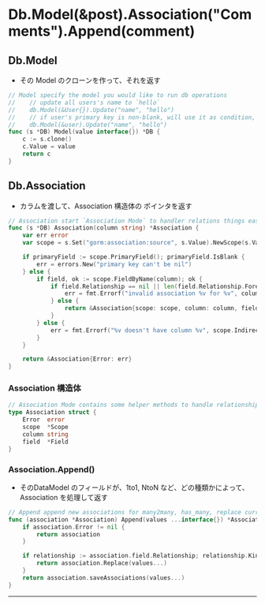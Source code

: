 
# Db.Model(&post).Association("Comments").Append(comment)

## Db.Model

* その Model のクローンを作って、それを返す

```go
// Model specify the model you would like to run db operations
//    // update all users's name to `hello`
//    db.Model(&User{}).Update("name", "hello")
//    // if user's primary key is non-blank, will use it as condition, then will only update the user's name to `hello`
//    db.Model(&user).Update("name", "hello")
func (s *DB) Model(value interface{}) *DB {
	c := s.clone()
	c.Value = value
	return c
}
```


## Db.Association

* カラムを渡して、Association 構造体の ポインタを返す

```go
// Association start `Association Mode` to handler relations things easir in that mode, refer: https://jinzhu.github.io/gorm/associations.html#association-mode
func (s *DB) Association(column string) *Association {
	var err error
	var scope = s.Set("gorm:association:source", s.Value).NewScope(s.Value)

	if primaryField := scope.PrimaryField(); primaryField.IsBlank {
		err = errors.New("primary key can't be nil")
	} else {
		if field, ok := scope.FieldByName(column); ok {
			if field.Relationship == nil || len(field.Relationship.ForeignFieldNames) == 0 {
				err = fmt.Errorf("invalid association %v for %v", column, scope.IndirectValue().Type())
			} else {
				return &Association{scope: scope, column: column, field: field}
			}
		} else {
			err = fmt.Errorf("%v doesn't have column %v", scope.IndirectValue().Type(), column)
		}
	}

	return &Association{Error: err}
}
```


### Association 構造体

```go
// Association Mode contains some helper methods to handle relationship things easily.
type Association struct {
	Error  error
	scope  *Scope
	column string
	field  *Field
}
```

### Association.Append()

* そのDataModel のフィールドが、1to1, NtoN など、どの種類かによって、Association を処理して返す

```go
// Append append new associations for many2many, has_many, replace current association for has_one, belongs_to
func (association *Association) Append(values ...interface{}) *Association {
	if association.Error != nil {
		return association
	}

	if relationship := association.field.Relationship; relationship.Kind == "has_one" {
		return association.Replace(values...)
	}
	return association.saveAssociations(values...)
}
```
-------------------------------------------------
